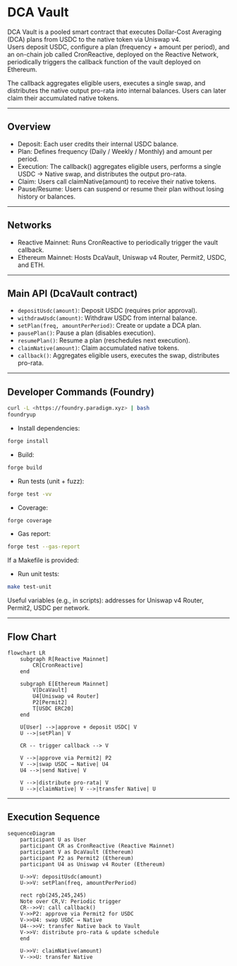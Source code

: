 # DCA Vault

DCA Vault is a pooled smart contract that executes Dollar-Cost Averaging (DCA) plans from USDC to the native token via Uniswap v4.  
Users deposit USDC, configure a plan (frequency + amount per period), and an on-chain job called CronReactive, deployed on the Reactive Network, periodically triggers the callback function of the vault deployed on Ethereum.

The callback aggregates eligible users, executes a single swap, and distributes the native output pro-rata into internal balances. Users can later claim their accumulated native tokens.

---

## Overview

- Deposit: Each user credits their internal USDC balance.  
- Plan: Defines frequency (Daily / Weekly / Monthly) and amount per period.  
- Execution: The callback() aggregates eligible users, performs a single USDC → Native swap, and distributes the output pro-rata.  
- Claim: Users call claimNative(amount) to receive their native tokens.  
- Pause/Resume: Users can suspend or resume their plan without losing history or balances.

---

## Networks

- Reactive Mainnet: Runs CronReactive to periodically trigger the vault callback.  
- Ethereum Mainnet: Hosts DcaVault, Uniswap v4 Router, Permit2, USDC, and ETH.

---

## Main API (DcaVault contract)

- `depositUsdc(amount)`: Deposit USDC (requires prior approval).  
- `withdrawUsdc(amount)`: Withdraw USDC from internal balance.  
- `setPlan(freq, amountPerPeriod)`: Create or update a DCA plan.  
- `pausePlan()`: Pause a plan (disables execution).  
- `resumePlan()`: Resume a plan (reschedules next execution).  
- `claimNative(amount)`: Claim accumulated native tokens.  
- `callback()`: Aggregates eligible users, executes the swap, distributes pro-rata.

---

## Developer Commands (Foundry)

```bash
curl -L <https://foundry.paradigm.xyz> | bash
foundryup
```

- Install dependencies:

```bash
forge install
```

- Build:

```bash
forge build
```

- Run tests (unit + fuzz):

```bash
forge test -vv
```

- Coverage:

```bash
forge coverage
```

- Gas report:

```bash
forge test --gas-report
```

If a Makefile is provided:

- Run unit tests:

```bash
make test-unit
```

Useful variables (e.g., in scripts): addresses for Uniswap v4 Router, Permit2, USDC per network.

---

## Flow Chart

```mermaid
flowchart LR
    subgraph R[Reactive Mainnet]
        CR[CronReactive]
    end

    subgraph E[Ethereum Mainnet]
        V[DcaVault]
        U4[Uniswap v4 Router]
        P2[Permit2]
        T[USDC ERC20]
    end

    U[User] -->|approve + deposit USDC| V
    U -->|setPlan| V

    CR -- trigger callback --> V

    V -->|approve via Permit2| P2
    V -->|swap USDC → Native| U4
    U4 -->|send Native| V

    V -->|distribute pro-rata| V
    U -->|claimNative| V -->|transfer Native| U
```

---

## Execution Sequence

```mermaid
sequenceDiagram
    participant U as User
    participant CR as CronReactive (Reactive Mainnet)
    participant V as DcaVault (Ethereum)
    participant P2 as Permit2 (Ethereum)
    participant U4 as Uniswap v4 Router (Ethereum)

    U->>V: depositUsdc(amount)
    U->>V: setPlan(freq, amountPerPeriod)

    rect rgb(245,245,245)
    Note over CR,V: Periodic trigger
    CR-->>V: call callback()
    V->>P2: approve via Permit2 for USDC
    V->>U4: swap USDC → Native
    U4-->>V: transfer Native back to Vault
    V->>V: distribute pro-rata & update schedule
    end

    U->>V: claimNative(amount)
    V-->>U: transfer Native
```
